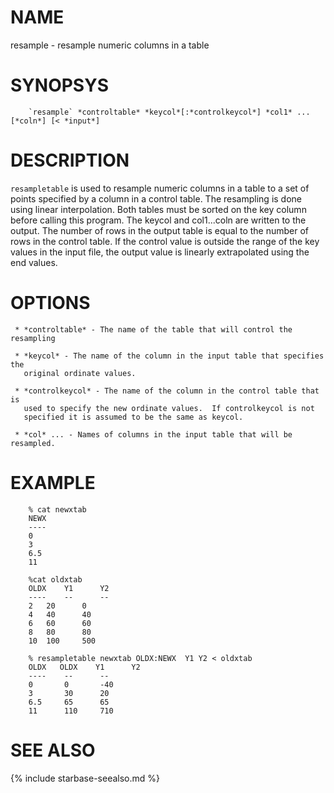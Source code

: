 
NAME
====

resample - resample numeric columns in a table

SYNOPSYS
========

```
    `resample` *controltable* *keycol*[:*controlkeycol*] *col1* ... [*coln*] [< *input*]
```

DESCRIPTION
===========

`resampletable` is used to resample numeric columns in a table to a set of
points specified by a column in a control table.  The resampling is done using
linear interpolation.  Both tables must be sorted on the key column before
calling this program. The keycol and col1...coln are written to the output.
The number of rows in the output table is equal to the number of rows in the
control table.  If the control value is outside the range of the key values in
the input file, the output value is linearly extrapolated using the end
values.

OPTIONS
=======

     * *controltable* - The name of the table that will control the resampling

     * *keycol* - The name of the column in the input table that specifies the
       original ordinate values.

     * *controlkeycol* - The name of the column in the control table that is
       used to specify the new ordinate values.  If controlkeycol is not
       specified it is assumed to be the same as keycol.

     * *col* ... - Names of columns in the input table that will be resampled.

EXAMPLE
=======

```
    % cat newxtab
    NEWX
    ----
    0
    3
    6.5
    11
     
    %cat oldxtab
    OLDX    Y1      Y2
    ----    --      --
    2   20      0
    4   40      40
    6   60      60
    8   80      80
    10  100     500

    % resampletable newxtab OLDX:NEWX  Y1 Y2 < oldxtab
    OLDX   OLDX    Y1      Y2
    ----    --      --
    0       0       -40
    3       30      20
    6.5     65      65
    11      110     710
```


SEE ALSO
========

{% include starbase-seealso.md %}
